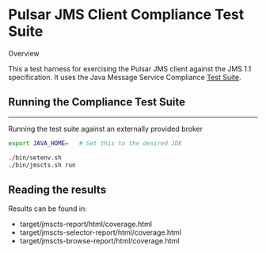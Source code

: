 # Pulsar JMS Client Compliance Test Suite
Overview

This a test harness for exercising the Pulsar JMS client against the JMS 1.1 specification. It uses the Java Message 
Service Compliance [Test Suite](https://jmscts.sourceforge.net/).

## Running the Compliance Test Suite
---
Running the test suite against an externally provided broker

```bash
export JAVA_HOME=   # Set this to the desired JDK

./bin/setenv.sh
./bin/jmscts.sh run
```


## Reading the results

Results can be found in:

  - target/jmscts-report/html/coverage.html
  - target/jmscts-selector-report/html/coverage.html
  - target/jmscts-browse-report/html/coverage.html


